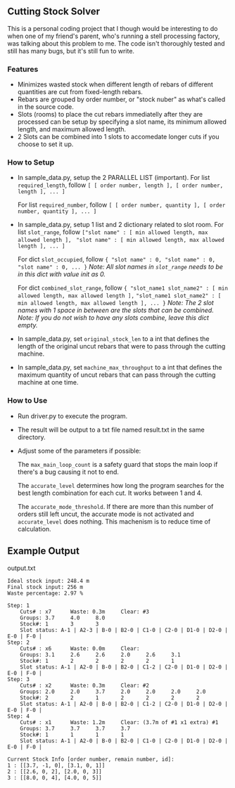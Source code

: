 Cutting Stock Solver
-------------------------

This is a personal coding project that I though would be interesting to do when one of my friend's parent, who's running a stell processing factory, was talking about this problem to me. The code isn't thoroughly tested and still has many bugs, but it's still fun to write.

### Features

- Minimizes wasted stock when different length of rebars of different quantities are cut from fixed-length rebars.
- Rebars are grouped by order number, or "stock nuber" as what's called in the source code.
- Slots (rooms) to place the cut rebars immediatelly after they are processed can be setup by specifying a slot name, its minimum allowed length, and maximum allowed length.
- 2 Slots can be combined into 1 slots to accomedate longer cuts if you choose to set it up.

### How to Setup
- In sample_data.py, setup the 2 PARALLEL LIST (important).
    For list `required_length`, follow
    `[ [ order number, length ], [ order number, length ], ... ]`

    For list `required_number`, follow
    `[ [ order number, quantity ], [ order number, quantity ], ... ]`

- In sample_data.py, setup 1 list and 2 dictionary related to slot room.
    For list `slot_range`, follow
    `["slot name" : [ min allowed length, max allowed length ], `
	`"slot name" : [ min allowed length, max allowed length ], ... ]`

    For dict `slot_occupied`, follow
	`{ "slot name" : 0, "slot name" : 0, "slot name" : 0, ... }` 
	*Note: All slot names in `slot_range` needs to be in this dict with value init as 0.*

    For dict `combined_slot_range`, follow
	`{ "slot_name1 slot_name2" : [ min allowed length, max allowed length ],`
	`"slot_name1 slot_name2" : [ min allowed length, max allowed length ], ... }`
	*Note: The 2 slot names with 1 space in between are the slots that can be combined.* 
	*Note: If you do not wish to have any slots combine, leave this dict empty.*

- In sample_data.py, set `original_stock_len` to a int that defines the length of the original uncut rebars that were to pass through the cutting machine.
- In sample_data.py, set `machine_max_throughput` to a int that defines the maximum quantity of uncut rebars that can pass through the cutting machine at one time.

### How to Use
- Run driver.py to execute the program.
- The result will be output to a txt file named result.txt in the same directory.
- Adjust some of the parameters if possible:

    The `max_main_loop_count` is a safety guard that stops the main loop if there's a bug causing it not to end.

    The `accurate_level` determines how long the program searches for the best length combination for each cut. It works between 1 and 4.

	The `accurate_mode_threshold`. If there are more than this number of orders still left uncut, the accurate mode is not activated and `accurate_level` does nothing. This machenism is to reduce time of calculation.

Example Output
-------------------------
output.txt

    Ideal stock input: 248.4 m
    Final stock input: 256 m
    Waste percentage: 2.97 %

    Step: 1
	    Cuts# : x7		Waste: 0.3m		Clear: #3 
	    Groups: 3.7     4.0     8.0     
	    Stock#: 1       3       3       
	    Slot status: A-1 | A2-3 | B-0 | B2-0 | C1-0 | C2-0 | D1-0 | D2-0 | E-0 | F-0 | 
    Step: 2
	    Cuts# : x6		Waste: 0.0m		Clear: 
	    Groups: 3.1     2.6     2.6     2.0     2.6     3.1     
	    Stock#: 1       2       2       2       2       1       
	    Slot status: A-1 | A2-0 | B-0 | B2-0 | C1-2 | C2-0 | D1-0 | D2-0 | E-0 | F-0 | 
    Step: 3
	    Cuts# : x2		Waste: 0.3m		Clear: #2 
	    Groups: 2.0     2.0     3.7     2.0     2.0     2.0     2.0     
	    Stock#: 2       2       1       2       2       2       2       
	    Slot status: A-1 | A2-0 | B-0 | B2-0 | C1-2 | C2-0 | D1-0 | D2-0 | E-0 | F-0 | 
    Step: 4
	    Cuts# : x1		Waste: 1.2m		Clear: (3.7m of #1 x1 extra) #1 
	    Groups: 3.7     3.7     3.7     3.7     
	    Stock#: 1       1       1       1       
	    Slot status: A-1 | A2-0 | B-0 | B2-0 | C1-0 | C2-0 | D1-0 | D2-0 | E-0 | F-0 | 

    Current Stock Info [order number, remain number, id]:
    1 : [[3.7, -1, 0], [3.1, 0, 1]]
    2 : [[2.6, 0, 2], [2.0, 0, 3]]
    3 : [[8.0, 0, 4], [4.0, 0, 5]]
